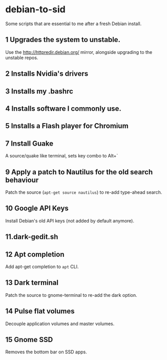 debian-to-sid
=============

Some scripts that are essential to me after a fresh Debian install.

## 1 Upgrades the system to unstable.

Use the http://httpredir.debian.org/ mirror, alongside upgrading to the unstable repos.

## 2 Installs Nvidia's drivers

## 3 Installs my .bashrc

## 4 Installs software I commonly use.

## 5 Installs a Flash player for Chromium

## 7 Install Guake

A source/quake like terminal, sets key combo to Alt+`

## 9 Apply a patch to Nautilus for the old search behaviour

Patch the source (`apt-get source nautilus`) to re-add type-ahead search.

## 10 Google API Keys

Install Debian's old API keys (not added by default anymore).

## 11.dark-gedit.sh

## 12 Apt completion

Add apt-get completion to `apt` CLI.

## 13 Dark terminal

Patch the source to gnome-terminal to re-add the dark option.

## 14 Pulse flat volumes

Decouple application volumes and master volumes.

## 15 Gnome SSD

Removes the bottom bar on SSD apps.
